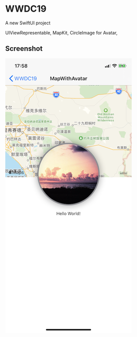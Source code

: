 # WWDC19

A new SwiftUI project 

UIViewRepresentable, MapKit, CircleImage for Avatar, 


## Screenshot

![image](https://github.com/ly05010419/WWDC19/blob/master/screenshot.png?raw=true)
